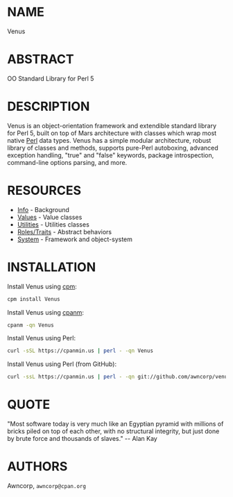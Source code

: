 # NAME

Venus

# ABSTRACT

OO Standard Library for Perl 5

# DESCRIPTION

Venus is an object-orientation framework and extendible standard library for
Perl 5, built on top of Mars architecture with classes which wrap most native
[Perl](https://www.perl.org/) data types. Venus has a simple modular
architecture, robust library of classes and methods, supports pure-Perl
autoboxing, advanced exception handling, "true" and "false" keywords, package
introspection, command-line options parsing, and more.

# RESOURCES

- [Info](info) - Background
- [Values](values) - Value classes
- [Utilities](utilities) - Utilities classes
- [Roles/Traits](roles) - Abstract behaviors
- [System](system) - Framework and object-system

# INSTALLATION

Install Venus using [cpm](https://metacpan.org/pod/App::cpm):

```bash
cpm install Venus
```

Install Venus using [cpanm](https://metacpan.org/pod/App::cpanminus):

```bash
cpanm -qn Venus
```

Install Venus using Perl:

```bash
curl -sSL https://cpanmin.us | perl - -qn Venus
```

Install Venus using Perl (from GitHub):

```bash
curl -ssL https://cpanmin.us | perl - -qn git://github.com/awncorp/venus.git
```

# QUOTE

"Most software today is very much like an Egyptian pyramid with millions of
bricks piled on top of each other, with no structural integrity, but just done
by brute force and thousands of slaves." -- Alan Kay

# AUTHORS

Awncorp, `awncorp@cpan.org`
